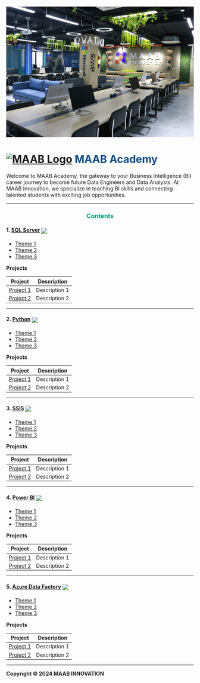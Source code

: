 <p align="center"><img src="images/maab_background.jpg" width="100%" height=350 style="object-fit:cover;" />
</p>

<h1><a href="https://academy.maab.uz" target="_blank" rel="noopener noreferrer"><img width="80" src="https://academy.maab.uz/static/assets/logo.png" alt="MAAB Logo"></a> <span style="color: #0F4C81">MAAB Academy</span>
</h1>

Welcome to MAAB Academy, the gateway to your Business Intelligence (BI) career journey to become future Data Engineers and Data Analysts. At MAAB Innovation, we specialize in teaching BI skills and connecting talented students with exciting job opportunities.

---

<h3 style="text-align:center; color: #009B77">Contents</h3>

#### 1. [SQL Server]() <img src="https://www.cloudchampion.se/wp-content/uploads/sites/4/2018/12/microsoft-sql-server-logopedia-fandom-powered-by-wikia-simpleminimalist-sql-logo-lovable-2.png" style="width:100px;vertical-align:middle;" />

- [Theme 1]()
- [Theme 2]()
- [Theme 3]()

**Projects**

| Project               | Description         |
|-----------------------|---------------------|  
| [Project 1]()             | Description 1       |
| [Project 2]()             | Description 2       |

---

#### 2. [Python]() <img src="https://cdn.worldvectorlogo.com/logos/python-3.svg" style="width:100px;vertical-align:middle;" />

- [Theme 1]()
- [Theme 2]()
- [Theme 3]()

**Projects**

| Project               | Description         |
|-----------------------|---------------------|  
| [Project 1]()             | Description 1       |
| [Project 2]()             | Description 2       |


---

#### 3. [SSIS]() <img src="https://www.nextpathway.com/hubfs/Microsoft%20SSIS%20Modified.png" style="width:100px;vertical-align:middle;" />


- [Theme 1]()
- [Theme 2]()
- [Theme 3]()

**Projects**

| Project               | Description         |
|-----------------------|---------------------|  
| [Project 1]()             | Description 1       |
| [Project 2]()             | Description 2       |


---

#### 4. [Power BI]() <img src="https://seekvectorlogo.com/wp-content/uploads/2022/02/power-bi-vector-logo-2022.png" style="width:100px;vertical-align:middle;" />

- [Theme 1]()
- [Theme 2]()
- [Theme 3]()

**Projects**

| Project               | Description         |
|-----------------------|---------------------|  
| [Project 1]()             | Description 1       |
| [Project 2]()             | Description 2       |


---

#### 5. [Azure Data Factory]() <img src="https://miro.medium.com/v2/resize:fit:1200/1*tx-9kWvKqoXvynaLG9ngBg.png" style="width:150px;vertical-align:middle;" />

- [Theme 1]()
- [Theme 2]()
- [Theme 3]()

**Projects**

| Project               | Description         |
|-----------------------|---------------------|  
| [Project 1]()             | Description 1       |
| [Project 2]()             | Description 2       |


---

**Copyright © 2024 MAAB INNOVATION**